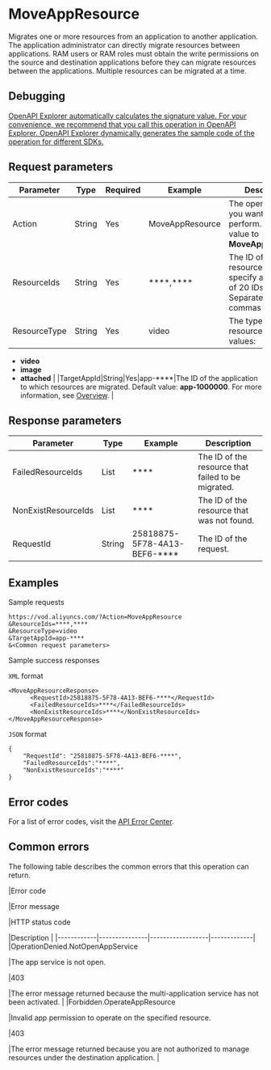 # MoveAppResource

Migrates one or more resources from an application to another application. The application administrator can directly migrate resources between applications. RAM users or RAM roles must obtain the write permissions on the source and destination applications before they can migrate resources between the applications. Multiple resources can be migrated at a time.

## Debugging

[OpenAPI Explorer automatically calculates the signature value. For your convenience, we recommend that you call this operation in OpenAPI Explorer. OpenAPI Explorer dynamically generates the sample code of the operation for different SDKs.](https://api.aliyun.com/#product=vod&api=MoveAppResource&type=RPC&version=2017-03-21)

## Request parameters

|Parameter|Type|Required|Example|Description|
|---------|----|--------|-------|-----------|
|Action|String|Yes|MoveAppResource|The operation that you want to perform. Set the value to **MoveAppResource**. |
|ResourceIds|String|Yes|\*\*\*\*,\*\*\*\*|The ID of the resource. You can specify a maximum of 20 IDs at a time. Separate them with commas \(,\). |
|ResourceType|String|Yes|video|The type of the resource. Valid values:

 -   **video**
-   **image**
-   **attached** |
|TargetAppId|String|Yes|app-\*\*\*\*|The ID of the application to which resources are migrated. Default value: **app-1000000**. For more information, see [Overview](~~113600~~). |

## Response parameters

|Parameter|Type|Example|Description|
|---------|----|-------|-----------|
|FailedResourceIds|List|\*\*\*\*|The ID of the resource that failed to be migrated. |
|NonExistResourceIds|List|\*\*\*\*|The ID of the resource that was not found. |
|RequestId|String|25818875-5F78-4A13-BEF6-\*\*\*\*|The ID of the request. |

## Examples

Sample requests

```
https://vod.aliyuncs.com/?Action=MoveAppResource
&ResourceIds=****,****
&ResourceType=video
&TargetAppId=app-****
&<Common request parameters>
```

Sample success responses

`XML` format

```
<MoveAppResourceResponse>
	  <RequestId>25818875-5F78-4A13-BEF6-****</RequestId>
	  <FailedResourceIds>****</FailedResourceIds>
	  <NonExistResourceIds>****</NonExistResourceIds>
</MoveAppResourceResponse>
```

`JSON` format

```
{
    "RequestId": "25818875-5F78-4A13-BEF6-****",
    "FailedResourceIds":"****",
    "NonExistResourceIds":"****"
}
```

## Error codes

For a list of error codes, visit the [API Error Center](https://error-center.alibabacloud.com/status/product/vod).

## Common errors

The following table describes the common errors that this operation can return.

|Error code

|Error message

|HTTP status code

|Description |
|------------|---------------|------------------|-------------|
|OperationDenied.NotOpenAppService

|The app service is not open.

|403

|The error message returned because the multi-application service has not been activated. |
|Forbidden.OperateAppResource

|Invalid app permission to operate on the specified resource.

|403

|The error message returned because you are not authorized to manage resources under the destination application. |

